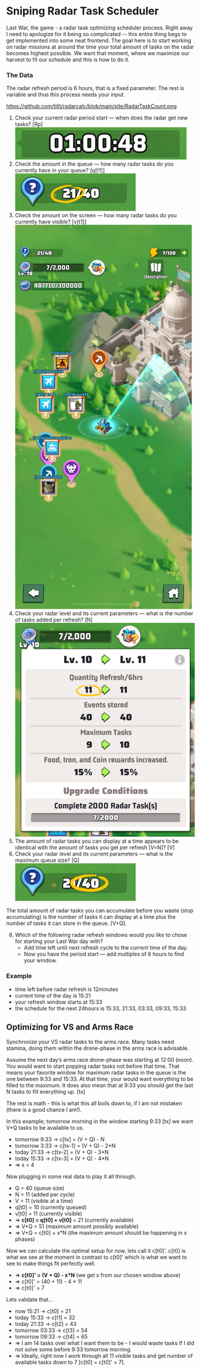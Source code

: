 # Sniping Radar Task Scheduler

Last War, the game - a radar task optimizing scheduler process. Right away I need to apologize for it being so complicated -- this entire thing begs to get implemented into some neat frontend. The goal here is to start working on radar missions at around the time your total amount of tasks on the radar becomes highest possible. We want that moment, where we maximize our harvest to fit our schedule and this is how to do it.

### The Data

The radar refresh period is 6 hours, that is a fixed parameter. The rest is variable and thus this process needs your input.

https://github.com/tillt/radarcalc/blob/main/site/RadarTaskCount.png
1. Check your current radar period start — when does the radar get new tasks? [Rp]
   ![Radar period starts in](https://github.com/tillt/radarcalc/blob/main/site/TimeLeftUntilStart.png)
2. Check the amount in the queue — how many radar tasks do you currently have in your queue? [q[t1]]
   ![Radar tasks queued](https://github.com/tillt/radarcalc/blob/main/site/RadarTaskQueueCount.png)
3. Check the amount on the screen — how many radar tasks do you currently have visible? [v[t1]]
   ![Radar tasks visible](https://github.com/tillt/radarcalc/blob/main/site/RadarTaskVisibleCount.png)
4. Check your radar level and its current parameters — what is the number of tasks added per refresh? [N]
   ![Radar tasks per refresh](https://github.com/tillt/radarcalc/blob/main/site/TasksPerRefresh.png)
5. The amount of radar tasks you can display at a time appears to be identical with the amount of tasks you get per refresh [V=N]? [V]
6. Check your radar level and its current parameters — what is the maximum queue size? [Q]
   ![Radar queue size](https://github.com/tillt/radarcalc/blob/main/site/RadarQueueMax.png)

The total amount of radar tasks you can accumulate before you waste (stop accumulating) is the number of tasks it can display at a time plus the number of tasks it can store in the queue. [V+Q].

6. Which of the following radar refresh windows would you like to chose for starting your Last War day with?
    * Add time left until next refresh cycle to the current time of the day.
    * Now you have the period start — add multiples of 6 hours to find your window.

### Example

* time left before radar refresh is 12minutes
* current time of the day is 15:21
* your refresh window starts at 15:33
* the schedule for the next 24hours is 15:33, 21:33, 03:33, 09:33, 15:33

## Optimizing for VS and Arms Race

Synchronize your VS radar tasks to the arms race. Many tasks need stamina, doing them within the drone-phase in the arms race is advisable.

Assume the next day’s arms race drone-phase was starting at 12:00 (noon). You would want to start popping radar tasks not before that time. That means your favorite window for maximum radar tasks in the queue is the one between 9:33 and 15:33. At that time, your would want everything to be filled to the maximum. It does also mean that at 9:33 you should get the last N tasks to fill everything up. [tx]

The rest is math - this is what this all boils down to, if I am not mistaken (there is a good chance I am!).

In this example; tomorrow morning in the window starting 9:33 [tx] we want V+Q tasks to be available to us.

* tomorrow 9:33 -> c[tx] = (V + Q) - N
* tomorrow 3:33 -> c[tx-1] = (V + Q) - 2*N
* today 21:33   -> c[tx-2] = (V + Q) - 3*N
* today 15:33   -> c[tx-3] = (V + Q) - 4*N
* => x = 4

Now plugging in some real data to play it all through.

* Q = 40 (queue size)
* N = 11 (added per cycle)
* V = 11 (visible at a time)
* q[t0] = 10 (currently queued)
* v[t0] = 11 (currently visible)
* => **c[t0] = q[t0] + v[t0]** = 21 (currently available)
* => V+Q = 51 (maximum amount possibly available)
* => V+Q = c[t0] + x*N (the maximum amount should be happening in x phases)

Now we can calculate the optimal setup for now, lets call it c[t0]'. c[t0] is what we see at the moment in contrast to c[t0]' which is what we want to see to make things fit perfectly well.

* => **c[t0]' = (V + Q) - x*N** (we get x from our chosen window above)
* => c[t0]' = (40 + 11) - 4 * 11
* => c[t0]' = 7

Lets validate that...

* now 15:21 -> c[t0] = 21
* today 15:33 -> c[t1] = 32
* today 21:33 -> c[t2] = 43
* tomorrow 03:33 -> c[t3] = 54
* tomorrow 09:33 -> c[t4] = 65
* => I am 14 tasks over what I want them to be - I would waste tasks if I did not solve some before 9:33 tomorrow morning.
* => Ideally, right now I work through all 11 visible tasks and get number of available tasks down to 7 [c[t0] = c[t0]' = 7].
